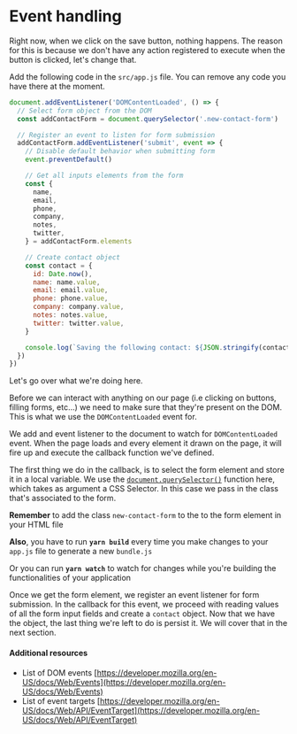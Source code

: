 # Event handling

Right now, when we click on the save button, nothing happens. The reason for this is because we don't have any action registered to execute when the button is clicked, let's change that.

Add the following code in the `src/app.js` file. You can remove any code you have there at the moment.


```javascript
document.addEventListener('DOMContentLoaded', () => {
  // Select form object from the DOM
  const addContactForm = document.querySelector('.new-contact-form')

  // Register an event to listen for form submission
  addContactForm.addEventListener('submit', event => {
    // Disable default behavior when submitting form
    event.preventDefault()

    // Get all inputs elements from the form
    const {
      name,
      email,
      phone,
      company,
      notes,
      twitter,
    } = addContactForm.elements

    // Create contact object
    const contact = {
      id: Date.now(),
      name: name.value,
      email: email.value,
      phone: phone.value,
      company: company.value,
      notes: notes.value,
      twitter: twitter.value,
    }

    console.log(`Saving the following contact: ${JSON.stringify(contact)}`)
  })
})
```

Let's go over what we're doing here.

Before we can interact with anything on our page \(i.e clicking on buttons, filling forms, etc...\) we need to make sure that they're present on the DOM. This is what we use the `DOMContentLoaded` event for.

We add and event listener to the document to watch for `DOMContentLoaded` event. When the page loads and every element it drawn on the page, it will fire up and execute the callback function we've defined.

The first thing we do in the callback, is to select the form element and store it in a local variable. We use the [`document.querySelector()`](https://developer.mozilla.org/en-US/docs/Web/API/Document/querySelector) function here, which takes as argument a CSS Selector. In this case we pass in the class that's associated to the form. 

**Remember** to add the class `new-contact-form` to the  to the form element in your HTML file


**Also**, you have to run **`yarn build`** every time you make changes to your `app.js` file to generate a new `bundle.js` 

Or you can run **`yarn watch`** to watch for changes while you're building the functionalities of your application

Once we get the form element, we register an event listener for form submission. In the callback for this event, we proceed with reading values of all the form input fields and create a `contact` object. Now that we have the object, the last thing we're left to do is persist it. We will cover that in the next section.

#### Additional resources

* List of DOM events [https://developer.mozilla.org/en-US/docs/Web/Events](https://developer.mozilla.org/en-US/docs/Web/Events)
* List of event targets [https://developer.mozilla.org/en-US/docs/Web/API/EventTarget](https://developer.mozilla.org/en-US/docs/Web/API/EventTarget)
